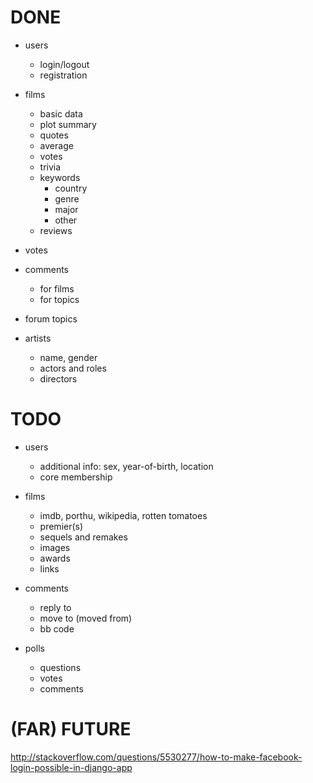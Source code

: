 # DONE

- users
    - login/logout
    - registration

- films
    - basic data
    - plot summary
    - quotes
    - average
    - votes
    - trivia
    - keywords
        - country
        - genre
        - major
        - other
    - reviews

- votes

- comments
    - for films
    - for topics

- forum topics

- artists
    - name, gender
    - actors and roles
    - directors


# TODO

- users
    - additional info: sex, year-of-birth, location
    - core membership

- films
    - imdb, porthu, wikipedia, rotten tomatoes
    - premier(s)
    - sequels and remakes
    - images
    - awards
    - links

- comments
    - reply to
    - move to (moved from)
    - bb code

- polls
    - questions
    - votes
    - comments


# (FAR) FUTURE

http://stackoverflow.com/questions/5530277/how-to-make-facebook-login-possible-in-django-app
